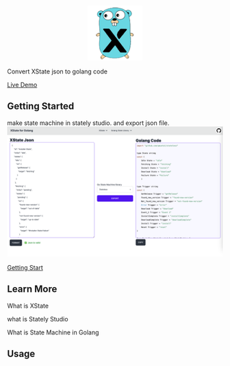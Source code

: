 <p align="center">
    <img src="https://github.com/CorrectRoadH/XState-for-golang/blob/main/images/logo.png?raw=true" height="128"/></a>
</p>

Convert XState json to golang code

[Live Demo](https://xstate.zeabur.app)

## Getting Started
make state machine in stately studio. and export json file.
![image](./images/screenshot.png)

[Getting Start](./docs/getting-start.md)


## Learn More

What is XState

what is Stately Studio

What is State Machine in Golang

## Usage
